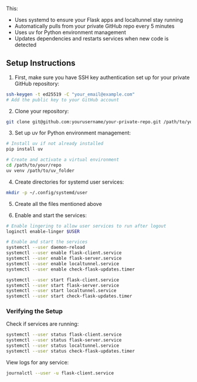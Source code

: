 This:
- Uses systemd to ensure your Flask apps and localtunnel stay running
- Automatically pulls from your private GitHub repo every 5 minutes
- Uses uv for Python environment management
- Updates dependencies and restarts services when new code is detected

## Setup Instructions

1. First, make sure you have SSH key authentication set up for your private GitHub repository:

```bash
ssh-keygen -t ed25519 -C "your_email@example.com"
# Add the public key to your GitHub account
```

2. Clone your repository:

```bash
git clone git@github.com:yourusername/your-private-repo.git /path/to/your/repo
```

3. Set up uv for Python environment management:

```bash
# Install uv if not already installed
pip install uv

# Create and activate a virtual environment
cd /path/to/your/repo
uv venv /path/to/uv_folder
```

4. Create directories for systemd user services:

```bash
mkdir -p ~/.config/systemd/user
```

5. Create all the files mentioned above

6. Enable and start the services:

```bash
# Enable lingering to allow user services to run after logout
loginctl enable-linger $USER

# Enable and start the services
systemctl --user daemon-reload
systemctl --user enable flask-client.service
systemctl --user enable flask-server.service
systemctl --user enable localtunnel.service
systemctl --user enable check-flask-updates.timer

systemctl --user start flask-client.service
systemctl --user start flask-server.service
systemctl --user start localtunnel.service
systemctl --user start check-flask-updates.timer
```

### Verifying the Setup

Check if services are running:

```bash
systemctl --user status flask-client.service
systemctl --user status flask-server.service
systemctl --user status localtunnel.service
systemctl --user status check-flask-updates.timer
```

View logs for any service:

```bash
journalctl --user -u flask-client.service
```
